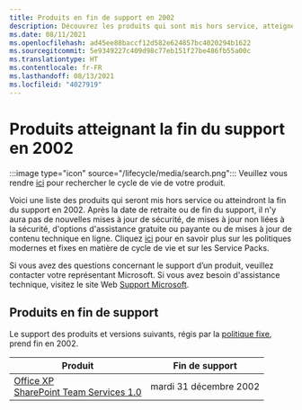 ```yaml
---
title: Produits en fin de support en 2002
description: Découvrez les produits qui sont mis hors service, atteignent la fin du support ou passent du support standard au support étendu en 2002.
ms.date: 08/11/2021
ms.openlocfilehash: ad45ee88baccf12d582e624857bc4020294b1622
ms.sourcegitcommit: 5e9349227c409d98c77eb151f27be486fb55a00c
ms.translationtype: HT
ms.contentlocale: fr-FR
ms.lasthandoff: 08/13/2021
ms.locfileid: "4027919"
---
```

# <a name="products-ending-support-in-2002"></a>Produits atteignant la fin du support en 2002

:::image type="icon" source="/lifecycle/media/search.png":::
Veuillez vous rendre [ici](/lifecycle/products/) pour rechercher le cycle de vie de votre produit.

Voici une liste des produits qui seront mis hors service ou atteindront la fin du support en 2002. Après la date de retraite ou de fin du support, il n'y aura pas de nouvelles mises à jour de sécurité, de mises à jour non liées à la sécurité, d'options d'assistance gratuite ou payante ou de mises à jour de contenu technique en ligne. Cliquez [ici](/lifecycle/overview/product-end-of-support-overview) pour en savoir plus sur les politiques modernes et fixes en matière de cycle de vie et sur les Service Packs.

Si vous avez des questions concernant le support dʼun produit, veuillez contacter votre représentant Microsoft. Si vous avez besoin d'assistance technique, visitez le site Web [Support Microsoft](https://support.microsoft.com/contactus/?ws=support).





## <a name="products-reaching-end-of-support"></a>Produits en fin de support

Le support des produits et versions suivants, régis par la [politique fixe](/lifecycle/policies/fixed), prend fin en 2002.

| Produit | Fin de support |
| --- | --- |
| [Office XP](/lifecycle/products/office-xp?branch=live)<br>[SharePoint Team Services 1.0](/lifecycle/products/sharepoint-team-services-10?branch=live)<br> | mardi 31 décembre 2002 |


